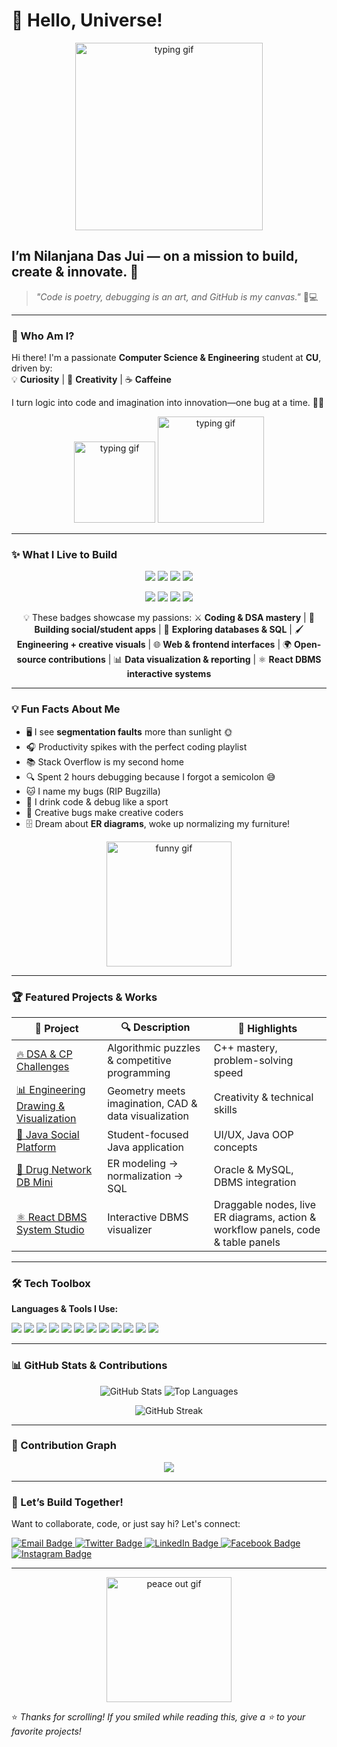 # 👋 Hello, Universe!  

<p align="center">
  <img src="https://media.giphy.com/media/v1.Y2lkPWVjZjA1ZTQ3bmM3dGtpY3JweXBsOXAwb2RiMWw0c2dlcG5leDhscmUyeWd6bGw1bSZlcD12MV9naWZzX3NlYXJjaCZjdD1n/3o7abooVPgeGpknXpu/giphy.gif" width="300" alt="typing gif" />
</p>

## I’m Nilanjana Das Jui — on a mission to build, create & innovate. 🚀  

> _"Code is poetry, debugging is an art, and GitHub is my canvas."_ 🎨💻  

---

### 🌟 Who Am I?

Hi there! I'm a passionate **Computer Science & Engineering** student at **CU**, driven by:  
💡 **Curiosity** | 🎨 **Creativity** | ☕ **Caffeine**

I turn logic into code and imagination into innovation—one bug at a time. 🐞💡

<p align="center">
   <img src="https://media.giphy.com/media/LmNwrBhejkK9EFP504/giphy.gif" width="130" alt="typing gif" />
  <img src="https://media.giphy.com/media/v1.Y2lkPWVjZjA1ZTQ3aXpoYjhxbHExajc3M2lvenM1NnJ3eTZ3bXRsbzYyc2plMXQxdm9xcyZlcD12MV9naWZzX3NlYXJjaCZjdD1n/93UOscPyDH8cdRfSaT/giphy.gif" width="170" alt="typing gif" />
</p>

---

### ✨ What I Live to Build

<p align="center">
  <img src="https://img.shields.io/badge/⚔️-Code%20Warrior-blue?style=for-the-badge&logo=visual-studio&logoColor=white" />
  <img src="https://img.shields.io/badge/💬-Social%20Builder-orange?style=for-the-badge&logo=java&logoColor=white" />
  <img src="https://img.shields.io/badge/🧠-Database%20Explorer-red?style=for-the-badge&logo=oracle&logoColor=white" />
  <img src="https://img.shields.io/badge/🖌️-Visual%20Creator-purple?style=for-the-badge&logo=figma&logoColor=white" />
</p>

<p align="center">
  <img src="https://img.shields.io/badge/🌐-Web%20Explorer-cyan?style=for-the-badge&logo=react&logoColor=white" />
  <img src="https://img.shields.io/badge/🌍-Open%20Source%20Dev-green?style=for-the-badge&logo=github&logoColor=white" />
  <img src="https://img.shields.io/badge/📊-Data%20Visualization-yellow?style=for-the-badge&logo=tableau&logoColor=white" />
  <img src="https://img.shields.io/badge/⚛️-React%20DBMS%20Systems-pink?style=for-the-badge&logo=react&logoColor=white" />
</p>

<p align="center">
  💡 These badges showcase my passions: ⚔️ <strong>Coding & DSA mastery</strong> | 💬 <strong>Building social/student apps</strong> | 🧠 <strong>Exploring databases & SQL</strong> | 🖌️ <strong>Engineering + creative visuals</strong> | 🌐 <strong>Web & frontend interfaces</strong> | 🌍 <strong>Open-source contributions</strong> | 📊 <strong>Data visualization & reporting</strong> | ⚛️ <strong>React DBMS interactive systems</strong>
</p>




---

### 💡 Fun Facts About Me

- 🖥️ I see **segmentation faults** more than sunlight 🌞  
- 🎧 Productivity spikes with the perfect coding playlist  
- 📚 Stack Overflow is my second home  
- 🔍 Spent 2 hours debugging because I forgot a semicolon 😅  
- 🐱 I name my bugs (RIP Bugzilla)  
- 🧃 I drink code & debug like a sport  
- 🌈 Creative bugs make creative coders  
- 🗄️ Dream about **ER diagrams**, woke up normalizing my furniture!  

<p align="center">
  <img src="https://media.giphy.com/media/v1.Y2lkPWVjZjA1ZTQ3b211NGUzZGRncXNxNjYxeDBldDVneTA3NmI4ZjgyMGQweXVmcDZkZiZlcD12MV9naWZzX3NlYXJjaCZjdD1n/Vcdbi5o470i9FACaZO/giphy.gif" width="200" alt="funny gif" />
</p>

---

### 🏆 Featured Projects & Works

| 🚀 Project | 🔍 Description | 🌟 Highlights |
|-----------|----------------|---------------|
| [🔥 DSA & CP Challenges](https://github.com/nilanjanajui) | Algorithmic puzzles & competitive programming | C++ mastery, problem-solving speed |
| [📊 Engineering Drawing & Visualization](https://github.com/nilanjanajui) | Geometry meets imagination, CAD & data visualization | Creativity & technical skills |
| [💬 Java Social Platform](https://github.com/nilanjanajui) | Student-focused Java application | UI/UX, Java OOP concepts |
| [🧠 Drug Network DB Mini](https://github.com/nilanjanajui) | ER modeling → normalization → SQL| Oracle & MySQL, DBMS integration |
| [⚛️ React DBMS System Studio](https://github.com/nilanjanajui) | Interactive DBMS visualizer | Draggable nodes, live ER diagrams, action & workflow panels, code & table panels |

---

### 🛠️ Tech Toolbox

**Languages & Tools I Use:**  
<p align="left">
  <img src="https://img.shields.io/badge/C++-00599C?style=for-the-badge&logo=cplusplus&logoColor=white" />
  <img src="https://img.shields.io/badge/Java-ED8B00?style=for-the-badge&logo=java&logoColor=white" />
  <img src="https://img.shields.io/badge/SQL-336791?style=for-the-badge&logo=postgresql&logoColor=white" />
  <img src="https://img.shields.io/badge/Oracle-FF0000?style=for-the-badge&logo=oracle&logoColor=white" />
  <img src="https://img.shields.io/badge/MySQL-4479A1?style=for-the-badge&logo=mysql&logoColor=white" />
  <img src="https://img.shields.io/badge/HTML5-E34F26?style=for-the-badge&logo=html5&logoColor=white" />
  <img src="https://img.shields.io/badge/CSS3-1572B6?style=for-the-badge&logo=css3&logoColor=white" />
  <img src="https://img.shields.io/badge/React-61DAFB?style=for-the-badge&logo=react&logoColor=white" />
  <img src="https://img.shields.io/badge/JavaScript-F7DF1E?style=for-the-badge&logo=javascript&logoColor=black" />
  <img src="https://img.shields.io/badge/VSCode-007ACC?style=for-the-badge&logo=visual-studio-code&logoColor=white" />
  <img src="https://img.shields.io/badge/GitHub-181717?style=for-the-badge&logo=github&logoColor=white" />
  <img src="https://img.shields.io/badge/LaTeX-008080?style=for-the-badge&logo=latex&logoColor=white" />
</p>

---

### 📊 GitHub Stats & Contributions

<p align="center">
  <img src="https://github-readme-stats.vercel.app/api?username=nilanjanajui&show_icons=true&theme=dracula" alt="GitHub Stats" />
  <img src="https://github-readme-stats.vercel.app/api/top-langs/?username=nilanjanajui&layout=compact&theme=dracula" alt="Top Languages" />
</p>

<p align="center">
  <img src="https://github-readme-streak-stats-eight.vercel.app?user=nilanjanajui&theme=dracula" alt="GitHub Streak" />
</p>

---

### 🌿 Contribution Graph

<p align="center">
  <img src="https://github-readme-activity-graph.vercel.app/graph?username=nilanjanajui&theme=dracula" />
</p>

---

### 🤝 Let’s Build Together!

Want to collaborate, code, or just say hi? Let's connect:

<p align="left">
  <a href="mailto:nilanjana.csecu@gmail.com" target="_blank">
    <img src="https://img.shields.io/badge/Email-D14836?style=for-the-badge&logo=gmail&logoColor=white" alt="Email Badge"/>
  </a>
  <a href="https://x.com/Nilanjana_Jui04" target="_blank">
    <img src="https://img.shields.io/badge/Twitter-1DA1F2?style=for-the-badge&logo=twitter&logoColor=white" alt="Twitter Badge"/>
  </a>
  <a href="https://www.linkedin.com/in/nilanjana-jui-759402286/" target="_blank">
    <img src="https://img.shields.io/badge/LinkedIn-0A66C2?style=for-the-badge&logo=linkedin&logoColor=white" alt="LinkedIn Badge"/>
  </a>
  <a href="https://www.facebook.com/share/1ESuwQJ5bR/" target="_blank">
    <img src="https://img.shields.io/badge/Facebook-1877F2?style=for-the-badge&logo=facebook&logoColor=white" alt="Facebook Badge"/>
  </a>
  <a href="https://www.instagram.com/nilanjana.jui04/" target="_blank">
    <img src="https://img.shields.io/badge/Instagram-E4405F?style=for-the-badge&logo=instagram&logoColor=white" alt="Instagram Badge"/>
  </a>
</p>

---

<p align="center">
  <img src="https://media.giphy.com/media/v1.Y2lkPWVjZjA1ZTQ3Mnk1OTgxejY3NXFnbzNvems5bHRsY2RzYWxycm13YnhlZGJqeW45MyZlcD12MV9naWZzX3NlYXJjaCZjdD1n/PXvCWUnmqVdks/giphy.gif" width="200" alt="peace out gif" />
</p>

⭐ _Thanks for scrolling! If you smiled while reading this, give a ⭐ to your favorite projects!_
